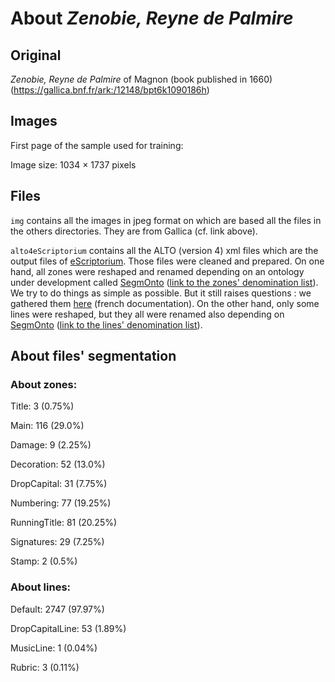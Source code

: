 # About _Zenobie, Reyne de Palmire_ 

## Original
_Zenobie, Reyne de Palmire_ of Magnon (book published in 1660) (https://gallica.bnf.fr/ark:/12148/bpt6k1090186h)

## Images
First page of the sample used for training:

Image size: 1034 × 1737 pixels

## Files
``img`` contains all the images in jpeg format on which are based all the files in the others directories. They are from Gallica (cf. link above).

``alto4eScriptorium`` contains all the ALTO (version 4) xml files which are the output files of [eScriptorium](http://traces6.paris.inria.fr/). Those files were cleaned and prepared. On one hand, all zones were reshaped and renamed depending on an ontology under development called [SegmOnto](https://github.com/SegmOnto) ([link to the zones' denomination list](https://github.com/SegmOnto/examples/tree/main/zones)). We try to do things as simple as possible. But it still raises questions : we gathered them [here](https://github.com/Heresta/BAO_Stage_DH_ENS_2021/tree/main/problemesSegmentation) (french documentation). On the other hand, only some lines were reshaped, but they all were renamed also depending on [SegmOnto](https://github.com/SegmOnto) ([link to the lines' denomination list](https://github.com/SegmOnto/examples/tree/main/lines)).

## About files' segmentation

### About zones:

Title: 3 (0.75%)

Main: 116 (29.0%)

Damage: 9 (2.25%)

Decoration: 52 (13.0%)

DropCapital: 31 (7.75%)

Numbering: 77 (19.25%)

RunningTitle: 81 (20.25%)

Signatures: 29 (7.25%)

Stamp: 2 (0.5%)

### About lines:

Default: 2747 (97.97%)

DropCapitalLine: 53 (1.89%)

MusicLine: 1 (0.04%)

Rubric: 3 (0.11%)

